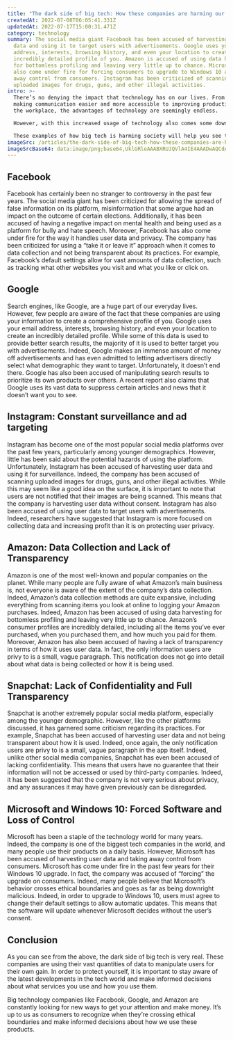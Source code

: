 ```yaml
---
title: "The dark side of big tech: How these companies are harming our society"
createdAt: 2022-07-08T06:05:41.331Z
updatedAt: 2022-07-17T15:00:31.471Z
category: technology
summary: The social media giant Facebook has been accused of harvesting user
  data and using it to target users with advertisements. Google uses your email
  address, interests, browsing history, and even your location to create an
  incredibly detailed profile of you. Amazon is accused of using data harvesting
  for bottomless profiling and leaving very little up to chance. Microsoft has
  also come under fire for forcing consumers to upgrade to Windows 10 and taking
  away control from consumers. Instagram has been criticized of scanning
  uploaded images for drugs, guns, and other illegal activities.
intro: >-
  There’s no denying the impact that technology has on our lives. From
  making communication easier and more accessible to improving productivity in
  the workplace, the advantages of technology are seemingly endless. 

  However, with this increased usage of technology also comes some downsides. In particular, there has been growing concern regarding how big tech companies are using their vast quantities of data to manipulate users for their own gain. These companies are harvesting user information and using it to further their own business interests, often at the expense of user privacy and well-being. 

  These examples of how big tech is harming society will help you see these companies for what they really are: greedy corporations with little regard for consumer welfare other than how it impacts their bottom line.
imageSrc: /articles/the-dark-side-of-big-tech-how-these-companies-are-harming-our-society.png
imageSrcBase64: data:image/png;base64,UklGRloAAABXRUJQVlA4IE4AAADwAQCdASoKAAoAAUAmJYwC7AEOuSF5XAAA/v8avOl6c+sECQ7TenHkdV9Py1H4lrUGPOKuEu8XXFQYNQHnBz7lQu7HCPjDXkD0G0QAAAA=
---
```


## Facebook

Facebook has certainly been no stranger to controversy in the past few years. The social media giant has been criticized for allowing the spread of false information on its platform, misinformation that some argue had an impact on the outcome of certain elections. Additionally, it has been accused of having a negative impact on mental health and being used as a platform for bully and hate speech.
Moreover, Facebook has also come under fire for the way it handles user data and privacy. The company has been criticized for using a “take it or leave it” approach when it comes to data collection and not being transparent about its practices. For example, Facebook’s default settings allow for vast amounts of data collection, such as tracking what other websites you visit and what you like or click on.

## Google

Search engines, like Google, are a huge part of our everyday lives. However, few people are aware of the fact that these companies are using your information to create a comprehensive profile of you. Google uses your email address, interests, browsing history, and even your location to create an incredibly detailed profile.
While some of this data is used to provide better search results, the majority of it is used to better target you with advertisements. Indeed, Google makes an immense amount of money off advertisements and has even admitted to letting advertisers directly select what demographic they want to target.
Unfortunately, it doesn’t end there. Google has also been accused of manipulating search results to prioritize its own products over others. A recent report also claims that Google uses its vast data to suppress certain articles and news that it doesn’t want you to see.

## Instagram: Constant surveillance and ad targeting

Instagram has become one of the most popular social media platforms over the past few years, particularly among younger demographics. However, little has been said about the potential hazards of using the platform.
Unfortunately, Instagram has been accused of harvesting user data and using it for surveillance. Indeed, the company has been accused of scanning uploaded images for drugs, guns, and other illegal activities.
While this may seem like a good idea on the surface, it is important to note that users are not notified that their images are being scanned. This means that the company is harvesting user data without consent.
Instagram has also been accused of using user data to target users with advertisements. Indeed, researchers have suggested that Instagram is more focused on collecting data and increasing profit than it is on protecting user privacy.

## Amazon: Data Collection and Lack of Transparency

Amazon is one of the most well-known and popular companies on the planet. While many people are fully aware of what Amazon’s main business is, not everyone is aware of the extent of the company’s data collection. Indeed, Amazon’s data collection methods are quite expansive, including everything from scanning items you look at online to logging your Amazon purchases.
Indeed, Amazon has been accused of using data harvesting for bottomless profiling and leaving very little up to chance. Amazon’s consumer profiles are incredibly detailed, including all the items you’ve ever purchased, when you purchased them, and how much you paid for them.
Moreover, Amazon has also been accused of having a lack of transparency in terms of how it uses user data. In fact, the only information users are privy to is a small, vague paragraph. This notification does not go into detail about what data is being collected or how it is being used.

## Snapchat: Lack of Confidentiality and Full Transparency

Snapchat is another extremely popular social media platform, especially among the younger demographic. However, like the other platforms discussed, it has garnered some criticism regarding its practices.
For example, Snapchat has been accused of harvesting user data and not being transparent about how it is used. Indeed, once again, the only notification users are privy to is a small, vague paragraph in the app itself.
Indeed, unlike other social media companies, Snapchat has even been accused of lacking confidentiality. This means that users have no guarantee that their information will not be accessed or used by third-party companies.
Indeed, it has been suggested that the company is not very serious about privacy, and any assurances it may have given previously can be disregarded.

## Microsoft and Windows 10: Forced Software and Loss of Control

Microsoft has been a staple of the technology world for many years. Indeed, the company is one of the biggest tech companies in the world, and many people use their products on a daily basis. However, Microsoft has been accused of harvesting user data and taking away control from consumers.
Microsoft has come under fire in the past few years for their Windows 10 upgrade. In fact, the company was accused of “forcing” the upgrade on consumers. Indeed, many people believe that Microsoft’s behavior crosses ethical boundaries and goes as far as being downright malicious.
Indeed, in order to upgrade to Windows 10, users must agree to change their default settings to allow automatic updates. This means that the software will update whenever Microsoft decides without the user’s consent.

## Conclusion

As you can see from the above, the dark side of big tech is very real. These companies are using their vast quantities of data to manipulate users for their own gain. In order to protect yourself, it is important to stay aware of the latest developments in the tech world and make informed decisions about what services you use and how you use them.

Big technology companies like Facebook, Google, and Amazon are constantly looking for new ways to get your attention and make money. It’s up to us as consumers to recognize when they’re crossing ethical boundaries and make informed decisions about how we use these products.
